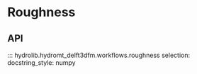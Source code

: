 # Roughness

## API
::: hydrolib.hydromt_delft3dfm.workflows.roughness
    selection:
        docstring_style: numpy